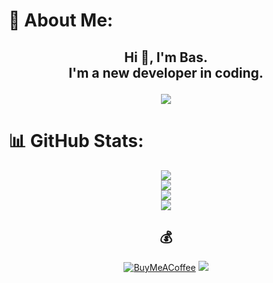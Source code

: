 # 💫 About Me:

## <p align="center">Hi 👋, I'm Bas.<br>I'm a new developer in coding.</p>

<p align="center"> <img src="https://raw.githubusercontent.com/catppuccin/catppuccin/main/assets/footers/gray0_ctp_on_line.svg"> </p>


# 📊 GitHub Stats:
<center>
  
<div align="center">

![](https://github-profile-summary-cards.vercel.app/api/cards/profile-details?username=BasZ4ll&theme=monokai)<br/>
![](https://github-readme-stats.vercel.app/api?username=BasZ4ll&theme=onedark&hide_border=true&include_all_commits=false&count_private=true)<br/>
![](https://github-readme-streak-stats.herokuapp.com/?user=BasZ4ll&theme=onedark&hide_border=true)<br/>
![](https://github-readme-stats.vercel.app/api/top-langs/?username=BasZ4ll&theme=onedark&hide_border=true&include_all_commits=false&count_private=true&layout=compact)
  
</div>

## 💰
  [![BuyMeACoffee](https://img.shields.io/badge/Buy%20Me%20a%20Coffee-ffdd00?style=for-the-badge&logo=buy-me-a-coffee&logoColor=black)](https://buymeacoffee.com/BasKiattiyot) 
  ![](https://komarev.com/ghpvc/?username=BasZ4ll&style=flat-square)
  
<!-- Proudly created with GPRM ( https://gprm.itsvg.in ) -->
